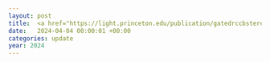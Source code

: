 ```yaml
---
layout: post
title:  <a href="https://light.princeton.edu/publication/gatedrccbstereo/">Gated RCCB Stereo</a> was selected as a <strong>highlight at CVPR 2024 (top 11.9%)</strong>.
date:   2024-04-04 00:00:01 +00:00
categories: update
year: 2024
---
```

